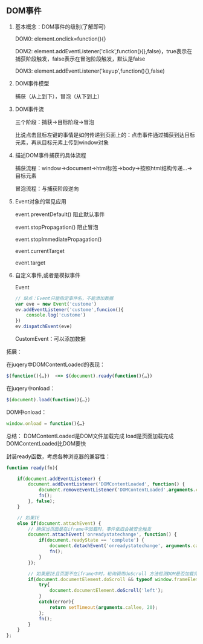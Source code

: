## DOM事件

1. 基本概念：DOM事件的级别(了解即可)

    DOM0: element.onclick=function(){}
    
    DOM2: element.addEventListener('click',function(){},false)，true表示在捕获阶段触发，false表示在冒泡阶段触发，默认是false
    
    DOM3: element.addEventListener('keyup',function(){},false)

2. DOM事件模型

    捕获（从上到下），冒泡（从下到上）

3. DOM事件流

    三个阶段：捕获->目标阶段->冒泡
    
    比说点击鼠标左键的事情是如何传递到页面上的：点击事件通过捕获到达目标元素，再从目标元素上传到window对象

4. 描述DOM事件捕获的具体流程
    
    捕获流程：window->document->html标签->body->按照html结构传递...->目标元素

    冒泡流程：与捕获阶段逆向

5. Event对象的常见应用

    event.preventDefault() 阻止默认事件
    
    event.stopPropagation() 阻止冒泡
    
    event.stopImmediatePropagation()
    
    event.currentTarget
    
    event.target

6. 自定义事件,或者是模拟事件

    Event
    
    ```js
    // 缺点：Event只能指定事件名，不能添加数据
    var eve = new Event('custome')
    ev.addEventListener('custome',funcion(){
        console.log('custome')
    })
    ev.dispatchEvent(eve)
    
    ```
    
    CustomEvent：可以添加数据
    

拓展：

在juqery中DOMContentLoaded的表现：
``` javascript
$(function(){…})  <=> $(document).ready(function(){…})
```

在juqery中onload：
``` javascript
$(document).load(function(){…})
```

DOM中onload：
``` javascript
window.onload = function(){…}
```

总结：
DOMContentLoaded是DOM文件加载完成
load是页面加载完成
DOMContentLoaded比DOM要快

封装ready函数，考虑各种浏览器的兼容性：
``` javascript
function ready(fn){

    if(document.addEventListener) {
        document.addEventListener('DOMContentLoaded', function() {
            document.removeEventListener('DOMContentLoaded',arguments.callee, false);
            fn();
        }, false);
    } 

    // 如果IE
    else if(document.attachEvent) {
        // 确保当页面是在iframe中加载时，事件依旧会被安全触发
        document.attachEvent('onreadystatechange', function() {
            if(document.readyState == 'complete') {
                document.detachEvent('onreadystatechange', arguments.callee);
                fn();
            }
        });

        // 如果是IE且页面不在iframe中时，轮询调用doScroll 方法检测DOM是否加载完毕
        if(document.documentElement.doScroll && typeof window.frameElement === "undefined") {
            try{
                document.documentElement.doScroll('left');
            }
            catch(error){
                return setTimeout(arguments.callee, 20);
            };
            fn();
        }
    }
};
```